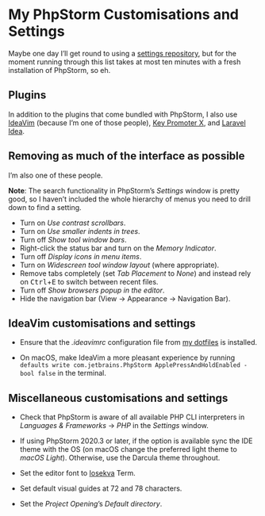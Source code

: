 <!---
  # This file is distributed under the Creative Commons Attribution 4.0
  # International License. To view a copy of this license, please visit
  # <http://creativecommons.org/licenses/by/4.0/>.

  collections:
    - 'jetbrains-ides'
    - 'notes'
  twigTemplate: .templates/base-note.html.twig
--->

My PhpStorm Customisations and Settings
=======================================

Maybe one day I’ll get round to using a [settings repository][], but for
the moment running through this list takes at most ten minutes with a
fresh installation of PhpStorm, so eh.

  [settings repository]: <https://www.jetbrains.com/help/phpstorm/settings-tools-settings-repository.html>


## Plugins

In addition to the plugins that come bundled with PhpStorm, I also use
[IdeaVim][] (because I’m one of those people), [Key Promoter X][], and
[Laravel Idea][].

  [IdeaVim]: <https://github.com/JetBrains/ideavim>
  [Key Promoter X]: <https://plugins.jetbrains.com/plugin/9792-key-promoter-x>
  [Laravel Idea]: <https://plugins.jetbrains.com/plugin/13441-laravel-idea>


## Removing as much of the interface as possible

I’m also one of these people.

**Note**: The search functionality in PhpStorm’s *Settings* window is
pretty good, so I haven’t included the whole hierarchy of menus you need
to drill down to find a setting.

- Turn on *Use contrast scrollbars*.
- Turn on *Use smaller indents in trees*.
- Turn off *Show tool window bars*.
- Right-click the status bar and turn on the *Memory Indicator*.
- Turn off *Display icons in menu items*.
- Turn on *Widescreen tool window layout* (where appropriate).
- Remove tabs completely (set *Tab Placement* to *None*) and instead
  rely on <kbd>Ctrl</kbd>+<kbd>E</kbd> to switch between recent files.
- Turn off *Show browsers popup in the editor*.
- Hide the navigation bar (<span class="os-menu-item">View</span> →
  <span class="os-menu-item">Appearance</span> →
  <span class="os-menu-item">Navigation Bar</span>).


## IdeaVim customisations and settings

- Ensure that the *.ideavimrc* configuration file from [my dotfiles][]
  is installed.
- On macOS, make IdeaVim a more pleasant experience by running
  `defaults write com.jetbrains.PhpStorm ApplePressAndHoldEnabled -bool false`
  in the terminal.

  [my dotfiles]: <https://www.robotinaponcho.net/git/#toolbox>


## Miscellaneous customisations and settings

- Check that PhpStorm is aware of all available PHP CLI interpreters in
  *Languages & Frameworks* → *PHP* in the *Settings* window.
- If using PhpStorm 2020.3 or later, if the option is available sync the
  IDE theme with the OS (on macOS change the preferred light theme to
  *macOS Light*). Otherwise, use the Darcula theme throughout.
- Set the editor font to [Iosekva][] Term.
- Set default visual guides at 72 and 78 characters.
- Set the *Project Opening*’s *Default directory*.

  [Iosekva]: <https://typeof.net/Iosevka/>
